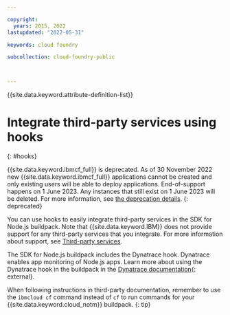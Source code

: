 ```yaml
---

copyright:
  years: 2015, 2022
lastupdated: "2022-05-31"

keywords: cloud foundry

subcollection: cloud-foundry-public



---
```



{{site.data.keyword.attribute-definition-list}}

# Integrate third-party services using hooks
{: #hooks}

{{site.data.keyword.ibmcf_full}} is deprecated. As of 30 November 2022 new {{site.data.keyword.ibmcf_full}} applications cannot be created and only existing users will be able to deploy applications. End-of-support happens on 1 June 2023. Any instances that still exist on 1 June 2023 will be deleted. For more information, see [the deprecation details](/docs/cloud-foundry-public?topic=cloud-foundry-public-deprecation).
{: deprecated}

You can use hooks to easily integrate third-party services in the SDK for Node.js buildpack. Note that {{site.data.keyword.IBM}} does not provide support for any third-party services that you integrate. For more information about support, see [Third-party services](/docs/cloud-foundry-public?topic=cloud-foundry-public-buildpack_support_statement).

The SDK for Node.js buildpack includes the Dynatrace hook. Dynatrace enables app monitoring of Node.js apps. Learn more about using the Dynatrace hook in the buildpack in the [Dynatrace documentation](https://www.dynatrace.com/support/help/technology-support/cloud-platforms/cloud-foundry/other-deployments-and-configurations/deploy-oneagent-on-pivotal-web-services-for-application-only-monitoring/){: external}.


When following instructions in third-party documentation, remember to use the `ibmcloud cf` command instead of `cf` to run commands for your {{site.data.keyword.cloud_notm}} buildpack.
{: tip}


